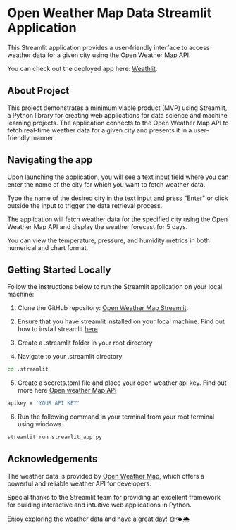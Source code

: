 
# Open Weather Map Data Streamlit Application

This Streamlit application provides a user-friendly interface to access weather data for a given city using the Open Weather Map API.

You can check out the deployed app here: [Weathlit](https://weathlit.streamlit.app/).

## About Project

This project demonstrates a minimum viable product (MVP) using Streamlit, a Python library for creating web applications for data science and machine learning projects. The application connects to the Open Weather Map API to fetch real-time weather data for a given city and presents it in a user-friendly manner.

## Navigating the app

Upon launching the application, you will see a text input field where you can enter the name of the city for which you want to fetch weather data.

Type the name of the desired city in the text input and press "Enter" or click outside the input to trigger the data retrieval process.

The application will fetch weather data for the specified city using the Open Weather Map API and display the weather forecast for 5  days.

You can view the temperature, pressure, and humidity metrics in both numerical and chart format.

## Getting Started Locally

Follow the instructions below to run the Streamlit application on your local machine:

1. Clone the GitHub repository: [Open Weather Map Streamlit](https://github.com/Oluwafemisire/weathlit).

2. Ensure that you have streamlit installed on your local machine. Find out how to install streamlit [here](https://docs.streamlit.io/library/get-started/installation)
3. Create a .streamlit folder in your root directory
4. Navigate to your .streamlit directory
```bash
cd .streamlit
```
5. Create a secrets.toml file and place your open weather api key. Find out more here [Open weather Map API](https://openweathermap.org/)
```bash
apikey = 'YOUR API KEY'
```
6. Run the following command in your terminal from your root terminal using windows.
```bash
streamlit run streamlit_app.py
```

## Acknowledgements
The weather data is provided by [Open Weather Map](https://openweathermap.org/), which offers a powerful and reliable weather API for developers.


Special thanks to the Streamlit team for providing an excellent framework for building interactive and intuitive web applications in Python.


Enjoy exploring the weather data and have a great day! 🌞🌤️🌦️
